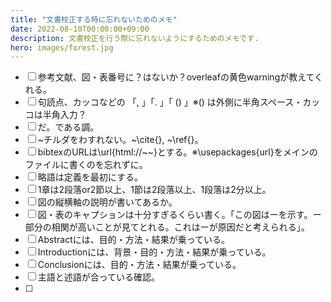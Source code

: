```yaml
---
title: "文書校正する時に忘れないためのメモ"
date: 2022-08-10T00:00:00+09:00
description: 文書校正を行う際に忘れないようにするためのメモです.
hero: images/forest.jpg
---
```


- [ ] 参考文献、図・表番号に？はないか？overleafの黄色warningが教えてくれる。
- [ ] 句読点、カッコなどの 「, 」「. 」「 () 」※() は外側に半角スペース・カッコは半角入力？
- [ ] だ。である調。
- [ ] ~チルダをわすれない。~\cite{}, ~\ref{}。
- [ ] bibtexのURLは\url{html://~~}とする。※\usepackages{url}をメインのファイルに書くのを忘れずに。
- [ ] 略語は定義を最初にする。
- [ ] 1章は2段落or2節以上、1節は2段落以上、1段落は2分以上。
- [ ] 図の縦横軸の説明が書いてあるか。
- [ ] 図・表のキャプションは十分すぎるくらい書く。「この図はーを示す。ー部分の相関が高いことが見てとれる。これはーが原因だと考えられる」。
- [ ] Abstractには、目的・方法・結果が乗っている。
- [ ] Introductionには、背景・目的・方法・結果が乗っている。
- [ ] Conclusionには、目的・方法・結果が乗っている。
- [ ] 主語と述語が合っている確認。
- [ ] 
